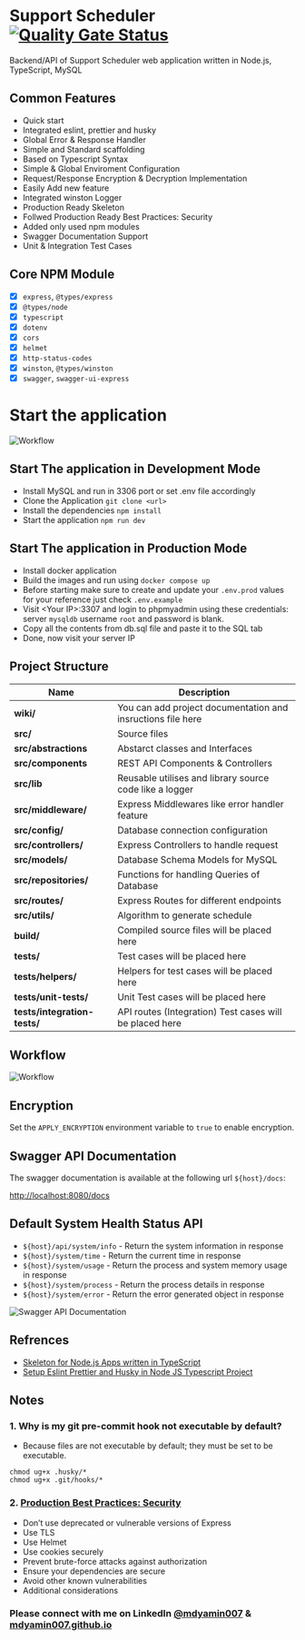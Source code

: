 # Support Scheduler [![Quality Gate Status](https://sonarcloud.io/api/project_badges/measure?project=santoshshinde2012_node-boilerplate&metric=alert_status)](https://sonarcloud.io/summary/new_code?id=santoshshinde2012_node-boilerplate)

Backend/API of Support Scheduler web application written in Node.js, TypeScript, MySQL


<!-- ## Purpose

Our main purpose with this Skeleton is to start server application with node js and typescript.

Try it!! I am happy to hear your feedback or any kind of new features. -->

## Common Features

- Quick start
- Integrated eslint, prettier and husky
- Global Error & Response Handler
- Simple and Standard scaffolding
- Based on Typescript Syntax
- Simple & Global Enviroment Configuration
- Request/Response Encryption & Decryption Implementation
- Easily Add new feature
- Integrated winston Logger
- Production Ready Skeleton
- Follwed Production Ready Best Practices: Security
- Added only used npm modules
- Swagger Documentation Support
- Unit & Integration Test Cases

## Core NPM Module

- [x] `express`, `@types/express`
- [x] `@types/node`
- [x] `typescript`
- [x] `dotenv`
- [x] `cors`
- [x] `helmet`
- [x] `http-status-codes`
- [x] `winston`, `@types/winston`
- [x] `swagger`, `swagger-ui-express`

# Start the application

![Workflow](https://github.com/santoshshinde2012/node-boilerplate/blob/master/wiki/environment.jpg?raw=true)

## Start The application in Development Mode

- Install MySQL and run in 3306 port or set .env file accordingly
- Clone the Application `git clone <url>`
- Install the dependencies `npm install`
- Start the application `npm run dev`

## Start The application in Production Mode

- Install docker application
- Build the images and run using `docker compose up`
- Before starting make sure to create and update your `.env.prod` values for your reference just check `.env.example`
- Visit \<Your IP>:3307 and login to phpmyadmin using these credentials: server `mysqldb` username `root` and password is blank.
- Copy all the contents from db.sql file and paste it to the SQL tab
- Done, now visit your server IP

## Project Structure

| Name                              | Description |
| --------------------------------- | ----------- |
| **wiki/**                         | You can add project documentation and insructions file here |
| **src/**                          | Source files |
| **src/abstractions**              | Abstarct classes and Interfaces  |
| **src/components**                | REST API Components & Controllers  |
| **src/lib**                       | Reusable utilises and library source code like a logger|
| **src/middleware/**               | Express Middlewares like error handler feature |
| **src/config/**               | Database connection configuration |
| **src/controllers/**               | Express Controllers to handle request |
| **src/models/**               | Database Schema Models for MySQL |
| **src/repositories/**               | Functions for handling Queries of Database |
| **src/routes/**               | Express Routes for different endpoints |
| **src/utils/**               | Algorithm to generate schedule |
| **build/**                        | Compiled source files will be placed here |
| **tests/**                        | Test cases will be placed here |
| **tests/helpers/**                | Helpers for test cases will be placed here  |
| **tests/unit-tests/**             | Unit Test cases will be placed here  |
| **tests/integration-tests/**      | API routes (Integration) Test cases will be placed here|

## Workflow

![Workflow](https://github.com/santoshshinde2012/node-boilerplate/blob/master/wiki/boilerplate-components.jpg?raw=true)


## Encryption

Set the `APPLY_ENCRYPTION` environment variable to `true` to enable encryption.

## Swagger API Documentation

The swagger documentation is available at the following url `${host}/docs`:  

[http://localhost:8080/docs](http://localhost:8080/docs)
## Default System Health Status API

- `${host}/api/system/info` - Return the system information in response
- `${host}/system/time` - Return the current time in response
- `${host}/system/usage` - Return the process and system memory usage in response
- `${host}/system/process` -  Return the process details in response
- `${host}/system/error` - Return the error generated object in response

![Swagger API Documentation](https://github.com/santoshshinde2012/node-boilerplate/blob/master/wiki/swagger-api-documentation.jpg?raw=true)

## Refrences

- [Skeleton for Node.js Apps written in TypeScript](https://javascript.plainenglish.io/skeleton-for-node-js-apps-written-in-typescript-444fa1695b30)
- [Setup Eslint Prettier and Husky in Node JS Typescript Project](https://gist.github.com/santoshshinde2012/e1433327e5f7a58f98fe3e6651c4d5de)

## Notes

### 1. Why is my git pre-commit hook not executable by default?

- Because files are not executable by default; they must be set to be executable.

```
chmod ug+x .husky/*
chmod ug+x .git/hooks/*
```

### 2. [Production Best Practices: Security](https://expressjs.com/en/advanced/best-practice-security.html)

- Don’t use deprecated or vulnerable versions of Express
- Use TLS
- Use Helmet
- Use cookies securely
- Prevent brute-force attacks against authorization
- Ensure your dependencies are secure
- Avoid other known vulnerabilities
- Additional considerations

### Please connect with me on LinkedIn [@mdyamin007](https://linkedin.com/in/mdyamin007) & [mdyamin007.github.io](https://mdyamin007.github.io/)